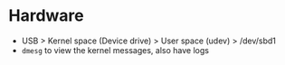 # Hardware

- USB > Kernel space (Device drive) > User space (udev) > /dev/sbd1
- `dmesg` to view the kernel messages, also have logs

